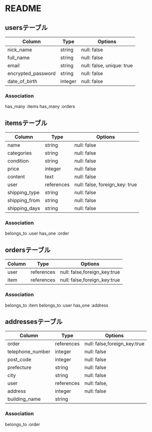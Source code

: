 # README

## usersテーブル

|Column              |Type       |Options                    |
|--------------------|-----------|---------------------------|
|nick_name           |string     |null: false                |
|full_name           |string     |null: false                |
|email               |string     |null: false, unique: true  |
|encrypted_password  |string     |null: false                |
|date_of_birth       |integer    |null: false                |

### Association
has_many :items
has_many :orders

## itemsテーブル

|Column              |Type       |Options                        |
|--------------------|-----------|-------------------------------|
|name                |string     |null: false                    |
|categories          |string     |null: false                    |
|condition           |string     |null: false                    |
|price               |integer    |null: false                    |
|content             |text       |null: false                    |
|user                |references |null: false, foreign_key: true |
|shipping_type       |string     |null: false                    |
|shipping_from       |string     |null: false                    |
|shipping_days       |string     |null: false                    |

### Association
belongs_to :user
has_one :order

## ordersテーブル

|Column              |Type       |Options                         |
|--------------------|-----------|--------------------------------|
|user                |references |null: false,foreign_key:true    |
|item                |references |null: false,foreign_key:true    |

### Association
belongs_to :item
belongs_to :user
has_one :address

## addressesテーブル

|Column              |Type       |Options                        |
|--------------------|-----------|-------------------------------|
|order               |references |null: false,foreign_key:true   |
|telephone_number    |integer    |null: false                    |
|post_code           |integer    |null: false                    |
|prefecture          |string     |null: false                    |
|city                |string     |null: false                    |
|user                |references |null: false,                   |
|address             |integer    |null: false                    |
|building_name       |string     |                               |

### Association
belongs_to :order

